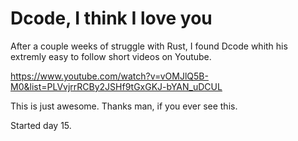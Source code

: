 # Dcode, I think I love you

After a couple weeks of struggle with Rust, I found Dcode whith his extremly easy to follow
short videos on Youtube.

https://www.youtube.com/watch?v=vOMJlQ5B-M0&list=PLVvjrrRCBy2JSHf9tGxGKJ-bYAN_uDCUL

This is just awesome. Thanks man, if you ever see this.

Started day 15.
